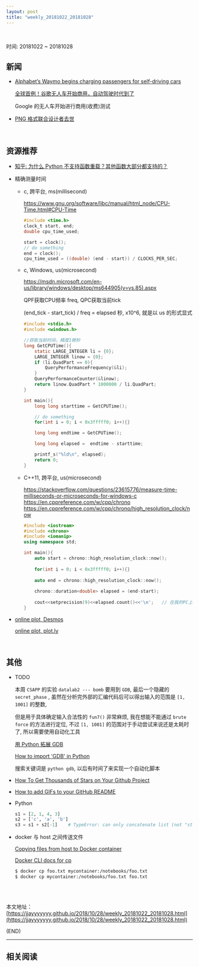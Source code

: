 ```yaml
---
layout: post
title: "weekly_20181022_20181028"
---
```



<br>

时间: 20181022 ~ 20181028

##	新闻

*	[Alphabet’s Waymo begins charging passengers for self-driving cars](https://www.ft.com/content/7980e98e-d8b6-11e8-a854-33d6f82e62f8)

	[全球首例！谷歌无人车开始商用，自动驾驶时代到了](http://www.sohu.com/a/271621177_115978)

	Google 的无人车开始进行商用(收费)测试

*	[PNG 格式联合设计者去世](https://www.solidot.org/story?sid=58351)

<br>

##	资源推荐

*	[知乎: 为什么 Python 不支持函数重载？其他函数大部分都支持的？](https://www.zhihu.com/question/20053359)

*	精确测量时间

	*	c, 跨平台, ms(millisecond)

		https://www.gnu.org/software/libc/manual/html_node/CPU-Time.html#CPU-Time

		```c
		#include <time.h>
		clock_t start, end;
		double cpu_time_used;

		start = clock();
		// do something
		end = clock();
		cpu_time_used = ((double) (end - start)) / CLOCKS_PER_SEC;
		```

	*	c, Windows, us(microsecond)

		https://msdn.microsoft.com/en-us/library/windows/desktop/ms644905(v=vs.85).aspx

		QPF获取CPU频率 freq, QPC获取当前tick

		(end_tick - start_tick) / freq = elapsed 秒,  x10^6, 就是以 us 的形式显式

		```c
		#include <stdio.h>
		#include <windows.h>

		//获取当前时间，精度1微秒
		long GetCPUTime(){
			static LARGE_INTEGER li = {0};
			LARGE_INTEGER linow = {0};
			if (li.QuadPart == 0){
				QueryPerformanceFrequency(&li);
			}
			QueryPerformanceCounter(&linow);
			return linow.QuadPart * 1000000 / li.QuadPart;
		}

		int main(){
			long long starttime = GetCPUTime();

			// do something
			for(int i = 0; i < 0x3fffff0; i++){}

			long long endtime = GetCPUTime();

			long long elapsed =  endtime - starttime;

			printf_s("%ld\n", elapsed);
			return 0;
		}
		```

	*	C++11, 跨平台, us(microsecond)

		https://stackoverflow.com/questions/23615776/measure-time-milliseconds-or-microseconds-for-windows-c
		https://en.cppreference.com/w/cpp/chrono
		https://en.cppreference.com/w/cpp/chrono/high_resolution_clock/now

		```cpp
		#include <iostream>
		#include <chrono>
		#include <iomanip>
		using namespace std;

		int main(){
			auto start = chrono::high_resolution_clock::now();
			
			for(int i = 0; i < 0x3fffff0; i++){}
			
			auto end = chrono::high_resolution_clock::now();
			
			chrono::duration<double> elapsed = (end-start);
			
			cout<<setprecision(9)<<elapsed.count()<<'\n';   // 在我的PC上可以精确到 0.1us, 更高的精度则依机器和系统而定
		}
		```

*	[online plot, Desmos](https://www.desmos.com/calculator)

	[online plot, plot.ly](https://plot.ly/create/#/)

<br>

##	其他

*	TODO

	本周 `CSAPP` 的实验 `datalab2 --- bomb` 要用到 `GDB`, 最后一个隐藏的 `secret_phase` , 虽然在分析完外部的汇编代码后可以得出输入的范围是 `[1, 1001]` 的整数, 
	
	但是用于具体确定输入合法性的 `fun7()` 非常麻烦, 我在想能不能通过 `brute force` 的方法进行定位, 不过 `[1, 1001]` 的范围对于手动尝试来说还是太耗时了, 所以需要使用自动化工具

	[用 Python 拓展 GDB](https://segmentfault.com/a/1190000005718889)
	
	[How to import 'GDB' in Python](https://stackoverflow.com/questions/4792483/how-to-import-gdb-in-python)

	搜索关键词是 `python gdb`, 以后有时间了来实现一个自动化脚本

*	[How To Get Thousands of Stars on Your Github Project](https://blog.cwrichardkim.com/how-to-get-hundreds-of-stars-on-your-github-project-345b065e20a2)

*	[How to add GIFs to your GitHub README](https://medium.com/@josephcardillo/how-to-add-gifs-to-your-github-readme-89c74da2ce47)

*	Python

	```python
	s1 = [2, 1, 4, 3]
	s2 = ['c', 'a', 'b']
	s3 = s1 + s2[-1]    # TypeError: can only concatenate list (not "str") to list
	```

*	docker 与 host 之间传送文件

	[Copying files from host to Docker container](https://stackoverflow.com/questions/22907231/copying-files-from-host-to-docker-container)

	[Docker CLI docs for cp](https://docs.docker.com/engine/reference/commandline/cp/)

	```bash
	$ docker cp foo.txt mycontainer:/notebooks/foo.txt
	$ docker cp mycontainer:/notebooks/foo.txt foo.txt
	```

	<br><br>

本文地址：[https://jjayyyyyyy.github.io/2018/10/28/weekly_20181022_20181028.html](https://jjayyyyyyy.github.io/2018/10/28/weekly_20181022_20181028.html)

(END)

---

##	相关阅读

